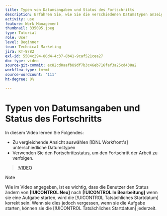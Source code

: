 ```yaml
---
title: Typen von Datumsangaben und Status des Fortschritts
description: Erfahren Sie, wie Sie die verschiedenen Datumstypen anzeigen können in [!DNL  Workfront] und verwenden Sie den Fortschrittsstatus, um den Fortschritt der Arbeit zu verfolgen.
activity: use
feature: Work Management
thumbnail: 335095.jpeg
type: Tutorial
role: User
level: Beginner
team: Technical Marketing
jira: KT-8782
exl-id: 5504c294-80d4-4c37-8b41-9caf521cea27
doc-type: video
source-git-commit: ec82cd0aafb89df7b3c46eb716faf3a25cd438a2
workflow-type: tm+mt
source-wordcount: '111'
ht-degree: 0%

---
```


# Typen von Datumsangaben und Status des Fortschritts

In diesem Video lernen Sie Folgendes:

* Zu vergleichende Ansicht auswählen [!DNL Workfront's] unterschiedliche Datumstypen
* Verwenden Sie den Fortschrittsstatus, um den Fortschritt der Arbeit zu verfolgen.

>[!VIDEO](https://video.tv.adobe.com/v/335095/?quality=12&learn=on)

>[!NOTE]
>
>Wie im Video angegeben, ist es wichtig, dass die Benutzer den Status ändern von **[!UICONTROL Neu]** nach **[!UICONTROL In Bearbeitung]** wenn sie eine Aufgabe starten, wird die [!UICONTROL Tatsächliches Startdatum] korrekt sein. Wenn sie dies jedoch vergessen, wenn sie die Aufgabe starten, können sie die [!UICONTROL Tatsächliches Startdatum] jederzeit.


<!---
Task progress status overview
Definitions for the project, task, and issue dates within Workfront
Project timelines
--->
